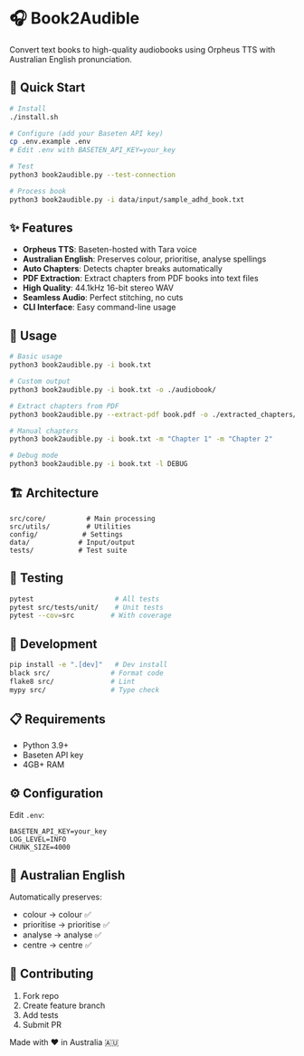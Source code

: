 # 🎧 Book2Audible

Convert text books to high-quality audiobooks using Orpheus TTS with Australian English pronunciation.

## 🚀 Quick Start

```bash
# Install
./install.sh

# Configure (add your Baseten API key)
cp .env.example .env
# Edit .env with BASETEN_API_KEY=your_key

# Test
python3 book2audible.py --test-connection

# Process book
python3 book2audible.py -i data/input/sample_adhd_book.txt
```

## ✨ Features

- **Orpheus TTS**: Baseten-hosted with Tara voice
- **Australian English**: Preserves colour, prioritise, analyse spellings
- **Auto Chapters**: Detects chapter breaks automatically
- **PDF Extraction**: Extract chapters from PDF books into text files
- **High Quality**: 44.1kHz 16-bit stereo WAV
- **Seamless Audio**: Perfect stitching, no cuts
- **CLI Interface**: Easy command-line usage

## 📖 Usage

```bash
# Basic usage
python3 book2audible.py -i book.txt

# Custom output
python3 book2audible.py -i book.txt -o ./audiobook/

# Extract chapters from PDF
python3 book2audible.py --extract-pdf book.pdf -o ./extracted_chapters/

# Manual chapters
python3 book2audible.py -i book.txt -m "Chapter 1" -m "Chapter 2"

# Debug mode
python3 book2audible.py -i book.txt -l DEBUG
```

## 🏗️ Architecture

```
src/core/          # Main processing
src/utils/         # Utilities  
config/           # Settings
data/            # Input/output
tests/           # Test suite
```

## 🧪 Testing

```bash
pytest                    # All tests
pytest src/tests/unit/    # Unit tests
pytest --cov=src         # With coverage
```

## 🔧 Development

```bash
pip install -e ".[dev]"   # Dev install
black src/               # Format code
flake8 src/              # Lint
mypy src/                # Type check
```

## 📋 Requirements

- Python 3.9+
- Baseten API key
- 4GB+ RAM

## ⚙️ Configuration

Edit `.env`:
```
BASETEN_API_KEY=your_key
LOG_LEVEL=INFO
CHUNK_SIZE=4000
```

## 🎯 Australian English

Automatically preserves:
- colour → colour ✅
- prioritise → prioritise ✅  
- analyse → analyse ✅
- centre → centre ✅

## 🤝 Contributing

1. Fork repo
2. Create feature branch  
3. Add tests
4. Submit PR

Made with ❤️ in Australia 🇦🇺
